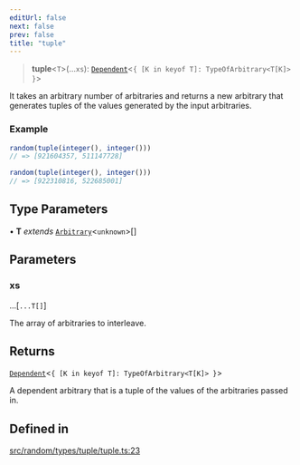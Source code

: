 ```yaml
---
editUrl: false
next: false
prev: false
title: "tuple"
---
```


> **tuple**\<`T`\>(...`xs`): [`Dependent`](/api/interfaces/dependent/)\<`{ [K in keyof T]: TypeOfArbitrary<T[K]> }`\>

It takes an arbitrary number of arbitraries and returns a new arbitrary that generates tuples of the
values generated by the input arbitraries.

### Example
```ts
random(tuple(integer(), integer()))
// => [921604357, 511147728]

random(tuple(integer(), integer()))
// => [922310816, 522685001]
```

## Type Parameters

• **T** *extends* [`Arbitrary`](/api/interfaces/arbitrary/)\<`unknown`\>[]

## Parameters

### xs

...[`...T[]`]

The array of arbitraries to interleave.

## Returns

[`Dependent`](/api/interfaces/dependent/)\<`{ [K in keyof T]: TypeOfArbitrary<T[K]> }`\>

A dependent arbitrary that is a tuple of the values of the arbitraries passed in.

## Defined in

[src/random/types/tuple/tuple.ts:23](https://github.com/skyleague/axioms/blob/75fb1c5c977f1940e84e5cdcef2be336d1fd81da/src/random/types/tuple/tuple.ts#L23)
